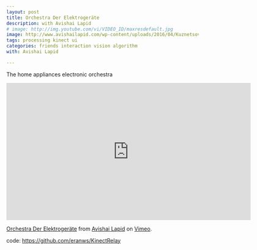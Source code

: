 ```yaml
---
layout: post
title: Orchestra Der Elektrogeräte
description: with Avishai Lapid
# image: http://img.youtube.com/vi/VIDEO_ID/maxresdefault.jpg
image: http://www.avishailapid.com/wp-content/uploads/2016/04/Kuznetsov035.jpg
tags: processing kinect ui
categories: friends interaction vision algorithm
with: Avishai Lapid

---
```


The home appliances electronic orchestra

<iframe src="https://player.vimeo.com/video/134534003" width="640" height="360" frameborder="0" webkitallowfullscreen mozallowfullscreen allowfullscreen></iframe>
<p><a href="https://vimeo.com/134534003">Orchestra Der Elektrogeräte</a> from <a href="https://vimeo.com/user13604462">Avishai Lapid</a> on <a href="https://vimeo.com">Vimeo</a>.</p>

code: https://github.com/eranws/KinectRelay

